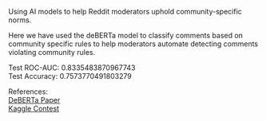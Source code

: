 Using AI models to help Reddit moderators uphold community-specific norms.

Here we have used the deBERTa model to classify comments based on community specific rules to help moderators automate detecting comments violating community rules.

Test ROC-AUC: 0.8335483870967743 <br>
Test Accuracy: 0.7573770491803279


References:<br>
[DeBERTa Paper](https://arxiv.org/abs/2006.03654)<br>
[Kaggle Contest](https://www.kaggle.com/competitions/jigsaw-agile-community-rules)
